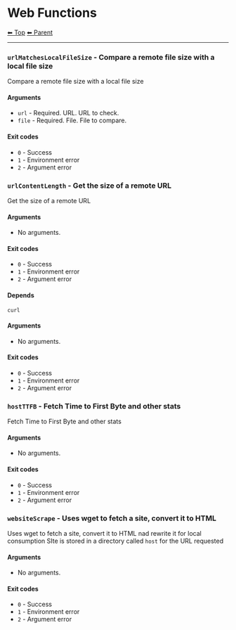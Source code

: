 
# Web Functions

<!-- TEMPLATE header 2 -->
[⬅ Top](index.md) [⬅ Parent ](../index.md)
<hr />

### `urlMatchesLocalFileSize` - Compare a remote file size with a local file size

Compare a remote file size with a local file size

#### Arguments

- `url` - Required. URL. URL to check.
- `file` - Required. File. File to compare.

#### Exit codes

- `0` - Success
- `1` - Environment error
- `2` - Argument error 
### `urlContentLength` - Get the size of a remote URL

Get the size of a remote URL

#### Arguments

- No arguments.

#### Exit codes

- `0` - Success
- `1` - Environment error
- `2` - Argument error

#### Depends

    curl
     
#### Arguments

- No arguments.

#### Exit codes

- `0` - Success
- `1` - Environment error
- `2` - Argument error 
### `hostTTFB` - Fetch Time to First Byte and other stats

Fetch Time to First Byte and other stats

#### Arguments

- No arguments.

#### Exit codes

- `0` - Success
- `1` - Environment error
- `2` - Argument error
### `websiteScrape` - Uses wget to fetch a site, convert it to HTML

Uses wget to fetch a site, convert it to HTML nad rewrite it for local consumption
SIte is stored in a directory called `host` for the URL requested

#### Arguments

- No arguments.

#### Exit codes

- `0` - Success
- `1` - Environment error
- `2` - Argument error
